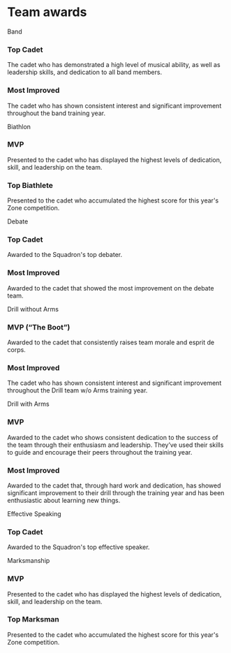 # Team awards

Band


### Top Cadet&#xD;

The cadet who has demonstrated a high level of musical ability, as well as leadership skills, and dedication to all band members.

### Most Improved &#xD;

The cadet who has shown consistent interest and significant improvement throughout the band training year.

Biathlon


### MVP&#xD;

Presented to the cadet who has displayed the highest levels of dedication, skill, and leadership on the team.

### Top Biathlete&#xD;

Presented to the cadet who accumulated the highest score for this year's Zone competition.

Debate


### Top Cadet&#xD;

Awarded to the Squadron's top debater.

### Most Improved

Awarded to the cadet that showed the most improvement on the debate team.

Drill without Arms


### MVP (“The Boot”)&#xD;

Awarded to the cadet that consistently raises team morale and esprit de corps.

### Most Improved&#xD;

The cadet who has shown consistent interest and significant improvement throughout the Drill team w/o Arms training year.

Drill with Arms


### MVP&#xD;

Awarded to the cadet who shows consistent dedication to the success of the team through their enthusiasm and leadership. They’ve used their skills to guide and encourage their peers throughout the training year.

### Most Improved&#xD;

Awarded to the cadet that, through hard work and dedication, has showed significant improvement to their drill through the training year and has been enthusiastic about learning new things.

Effective Speaking


### Top Cadet&#xD;

Awarded to the Squadron's top effective speaker.

Marksmanship


### MVP&#xD;

Presented to the cadet who has displayed the highest levels of dedication, skill, and leadership on the team.

### Top Marksman&#xD;

Presented to the cadet who accumulated the highest score for this year's Zone competition.